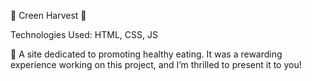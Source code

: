 🌽 Creen Harvest 🥕

Technologies Used: HTML, CSS, JS

🌿 A site dedicated to promoting healthy eating. It was a rewarding experience working on this project, and I’m thrilled to present it to you!
